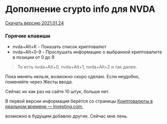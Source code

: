 # Дополнение crypto info для NVDA

[Скачать версию 2021.01.24](https://github.com/alekssamos/crypto_info/releases/latest/download/crypto_info-2021.01.24.nvda-addon)

### Горячие клавиши
* nvda+Alt+K - Показать список криптовалют
* nvda+Alt+0-9 - Прослушать информацию о выбранной криптовалюте в позиции от 0 до 9
> То есть nvda+Alt+0, nvda+Alt+1, nvda+Alt+2 и так далее.

Пока менять нельзя, возможно скоро сделаю. Если неудобно, поменяйте через Жесты ввода.

Сейчас их как раз на сайте  10 штук, больше нет.

В первой версии информация берётся со страницы [Криптовалюты в реальном времени — Investing.com](https://ru.investing.com/crypto/),

возможно в будущем добавлю другие.
Сейчас мне лень.
